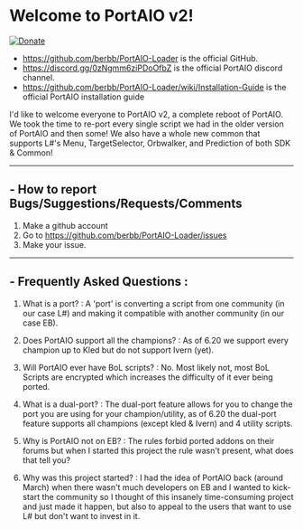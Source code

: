 # Welcome to PortAIO v2!

[![Donate](https://img.shields.io/badge/Donate-PayPal-green.svg)](https://www.paypal.com/cgi-bin/webscr?cmd=_s-xclick&hosted_button_id=DZSQBFWWV9WEN)

- https://github.com/berbb/PortAIO-Loader is the official GitHub.
- https://discord.gg/0zNgmm6ziPDoOfbZ is the official PortAIO discord channel.
- https://github.com/berbb/PortAIO-Loader/wiki/Installation-Guide is the official PortAIO installation guide

I'd like to welcome everyone to PortAIO v2, a complete reboot of PortAIO. We took the time to re-port every single script we had in the older version of PortAIO and then some! We also have a whole new common that supports L#'s Menu, TargetSelector, Orbwalker, and Prediction of both SDK & Common!

---

## - How to report Bugs/Suggestions/Requests/Comments
1. Make a github account
2. Go to https://github.com/berbb/PortAIO-Loader/issues
3. Make your issue.

---

## - Frequently Asked Questions :
1. What is a port? : A 'port' is converting a script from one community (in our case L#) and making it compatible with another community (in our case EB).

2. Does PortAIO support all the champions? : As of 6.20 we support every champion up to Kled but do not support Ivern (yet).

3. Will PortAIO ever have BoL scripts? : No. Most likely not, most BoL Scripts are encrypted which increases the difficulty of it ever being ported.

4. What is a dual-port? : The dual-port feature allows for you to change the port you are using for your champion/utility, as of 6.20 the dual-port feature supports all champions (except kled & Ivern) and 4 utility scripts.

5. Why is PortAIO not on EB? : The rules forbid ported addons on their forums but when I started this project the rule wasn't present, what does that tell you?

6. Why was this project started? : I had the idea of PortAIO back (around March) when there wasn't much developers on EB and I wanted to kick-start the community so I thought of this insanely time-consuming project and just made it happen, but also to appeal to the users that want to use L# but don't want to invest in it.
